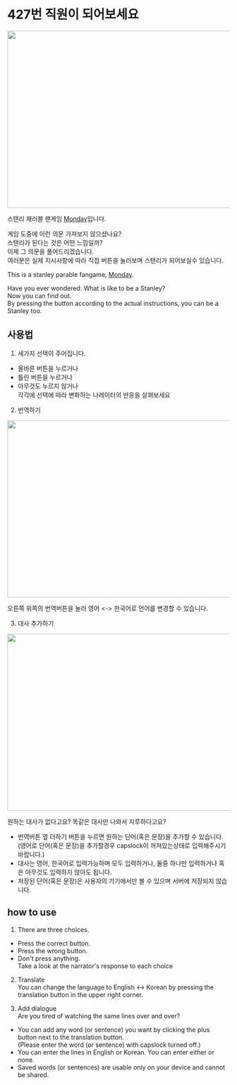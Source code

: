 # 427번 직원이 되어보세요

<img src="https://user-images.githubusercontent.com/81071162/173070334-bfc17f72-709f-4c4a-9e5d-9dc1d8305932.png" width="900" height="400">

스탠리 패러블 팬게임 [Monday](https://seunga906.github.io/tobeStanley/)입니다.

게임 도중에 이런 의문 가져보지 않으셨나요?   
스탠리가 된다는 것은 어떤 느낌일까?   
이제 그 의문을 풀어드리겠습니다.   
여러분은 실제 지시사항에 따라 직접 버튼을 눌러보며 스탠리가 되어보실수 있습니다.   

This is a stanley parable fangame, [Monday](https://seunga906.github.io/tobeStanley/).

Have you ever wondered: What is like to be a Stanley?   
Now you can find out.   
By pressing the button according to the actual instructions, you can be a Stanley too.   

## 사용법

1. 세가지 선택이 주어집니다.    
* 올바른 버튼을 누르거나
* 틀린 버튼을 누르거나
* 아무것도 누르지 않거나   
각각에 선택에 따라 변화하는 나레이터의 반응을 살펴보세요

2. 번역하기

<img src="https://user-images.githubusercontent.com/81071162/173070490-25aab88f-04b2-4d56-bd6c-6dbe2f5594ed.png" width="900" height="400">

오른쪽 위쪽의 번역버튼을 눌러 영어 <-> 한국어로 언어를 변경할 수 있습니다.

3. 대사 추가하기

<img src="https://user-images.githubusercontent.com/81071162/173070535-3841acc9-ac30-4912-a2db-82fa2c43c7a5.png" width="900" height="400">

원하는 대사가 없다고요? 똑같은 대사만 나와서 지루하다고요?   
* 번역버튼 옆 더하기 버튼을 누르면 원하는 단어(혹은 문장)을 추가할 수 있습니다.   
(영어로 단어(혹은 문장)을 추가할경우 capslock이 꺼져있는상태로 입력해주시기 바랍니다.)
* 대사는 영어, 한국어로 입력가능하며 모두 입력하거나, 둘중 하나만 입력하거나 혹은 아무것도 입력하지 않아도 됩니다.   
* 저장된 단어(혹은 문장)은 사용자의 기기에서만 볼 수 있으며 서버에 저장되지 않습니다.   

## how to use

1. There are three choices.      
* Press the correct button.
* Press the wrong button.
* Don't press anything.   
Take a look at the narrator's response to each choice

2. Translate   
You can change the language to English <-> Korean by pressing the translation button in the upper right corner.

3. Add dialogue   
Are you tired of watching the same lines over and over?   
* You can add any word (or sentence) you want by clicking the plus button next to the translation button.  
(Please enter the word (or sentence) with capslock turned off.)   
* You can enter the lines in English or Korean. You can enter either or none.
* Saved words (or sentences) are usable only on your device and cannot be shared.
